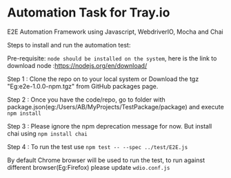 # Automation Task for Tray.io
E2E Automation Framework using Javascript, WebdriverIO, Mocha and Chai

Steps to install and run the automation test:

Pre-requisite: `node should be installed on the system`, here is the link to download node :https://nodejs.org/en/download/

Step 1 : Clone the repo on to your local system or Download the tgz "Eg:e2e-1.0.0-npm.tgz" from GitHub packages page. 

Step 2 : Once you have the code/repo, go to folder with package.json(eg:/Users/AB/MyProjects/TestPackage/package) and execute `npm install`

Step 3 : Please ignore the npm deprecation message for now. But install chai using `npm install chai`

Step 4 : To run the test use `npm test -- --spec ../test/E2E.js`

By default Chrome browser will be used to run the test, to run against different browser(Eg:Firefox) please update `wdio.conf.js`






